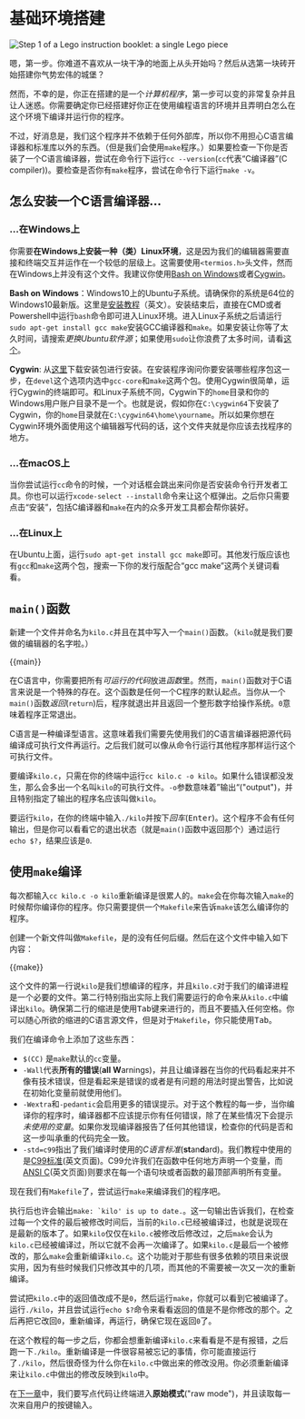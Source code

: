 # 基础环境搭建

![Step 1 of a Lego instruction booklet: a single Lego piece](i/lego-step-one.png)

嗯，第一步。你难道不喜欢从一块干净的地面上从头开始吗？然后从选第一块砖开始搭建你气势宏伟的城堡？

然而，不幸的是，你正在搭建的是一个*计算机程序*，第一步可以变的非常复杂并且让人迷惑。你需要确定你已经搭建好你正在使用编程语言的环境并且弄明白怎么在这个环境下编译并运行你的程序。

不过，好消息是，我们这个程序并不依赖于任何外部库，所以你不用担心C语言编译器和标准库以外的东西。（但是我们会使用`make`程序。）如果要检查一下你是否装了一个C语言编译器，尝试在命令行下运行`cc --version`(`cc`代表“C编译器”(C compiler))。要检查是否你有`make`程序，尝试在命令行下运行`make -v`。

## 怎么安装一个C语言编译器...

### ...在Windows上

你需要**在Windows上安装一种（类）Linux环境**，这是因为我们的编辑器需要直接和终端交互并运作在一个较低的层级上。这需要使用`<termios.h>`头文件，然而在Windows上并没有这个文件。我建议你使用[Bash on Windows](https://msdn.microsoft.com/zh-cn/commandline/wsl/about)或者[Cygwin](https://www.cygwin.com/)。

**Bash on Windows**：Windows10上的Ubuntu子系统。请确保你的系统是64位的Windows10最新版。这里是[安装教程](https://msdn.microsoft.com/zh-cn/commandline/wsl/install_guide)（英文）。安装结束后，直接在CMD或者Powershell中运行`bash`命令即可进入Linux环境。进入Linux子系统之后请运行`sudo apt-get install gcc make`安装GCC编译器和`make`。如果安装让你等了太久时间，请搜索*更换Ubuntu软件源*；如果使用`sudo`让你浪费了太多时间，请看[这个](https://superuser.com/questions/1108197)。

**Cygwin**: 从[这里](https://cygwin.com/install.html)下载安装包进行安装。在安装程序询问你要安装哪些程序包这一步，在`devel`这个选项内选中`gcc-core`和`make`这两个包。使用Cygwin很简单，运行Cygwin的终端即可。和Linux子系统不同，Cygwin下的`home`目录和你的Windows用户账户目录不是一个。也就是说，假如你在`C:\cygwin64`下安装了Cygwin，你的`home`目录就在`C:\cygwin64\home\yourname`。所以如果你想在Cygwin环境外面使用这个编辑器写代码的话，这个文件夹就是你应该去找程序的地方。

### ...在macOS上

当你尝试运行`cc`命令的时候，一个对话框会跳出来问你是否安装命令行开发者工具。你也可以运行`xcode-select --install`命令来让这个框弹出。之后你只需要点击“安装”，包括C编译器和`make`在内的众多开发工具都会帮你装好。

### ...在Linux上

在Ubuntu上面，运行`sudo apt-get install gcc make`即可。其他发行版应该也有`gcc`和`make`这两个包，搜索一下你的发行版配合“gcc make”这两个关键词看看。

## `main()`函数

新建一个文件并命名为`kilo.c`并且在其中写入一个`main()`函数。（`kilo`就是我们要做的编辑器的名字啦。）

{{main}}

在C语言中，你需要把所有*可运行的代码*放进*函数*里。然而，`main()`函数对于C语言来说是一个特殊的存在。这个函数是任何一个C程序的默认起点。当你从一个`main()`函数*返回*(`return`)后，程序就退出并且返回一个整形数字给操作系统。`0`意味着程序正常退出。

C语言是一种编译型语言。这意味着我们需要先使用我们的C语言编译器把源代码编译成可执行文件再运行。之后我们就可以像从命令行运行其他程序那样运行这个可执行文件。

要编译`kilo.c`，只需在你的终端中运行`cc kilo.c -o kilo`。如果什么错误都没发生，那么会多出一个名叫`kilo`的可执行文件。`-o`参数意味着”输出“("output")，并且特别指定了输出的程序名应该叫做`kilo`。

要运行`kilo`，在你的终端中输入`./kilo`并按下*回车*(<kbd>Enter</kbd>)。这个程序不会有任何输出，但是你可以看看它的退出状态（就是`main()`函数中返回那个）通过运行`echo $?`，结果应该是`0`.

## 使用`make`编译

每次都输入`cc kilo.c -o kilo`重新编译是很累人的。`make`会在你每次输入`make`的时候帮你编译你的程序。你只需要提供一个`Makefile`来告诉`make`该怎么编译你的程序。

创建一个新文件叫做`Makefile`，是的没有任何后缀。然后在这个文件中输入如下内容：

{{make}}

这个文件的第一行说`kilo`是我们想编译的程序，并且`kilo.c`对于我们的编译进程是一个必要的文件。第二行特别指出实际上我们需要运行的命令来从`kilo.c`中编译出`kilo`。确保第二行的缩进是使用<kbd>Tab</kbd>键来进行的，而且不要插入任何空格。你可以随心所欲的缩进的C语言源文件，但是对于`Makefile`，你只能使用<kbd>Tab</kbd>。

我们在编译命令上添加了这些东西：
* `$(CC)` 是`make`默认的`cc`变量。
* `-Wall`代表**所有的错误**(**all** **W**arnings)，并且让编译器在当你的代码看起来并不像有技术错误，但是看起来是错误的或者是有问题的用法时提出警告，比如说在初始化变量前就使用他们。
* `-Wextra`和`-pedantic`会启用更多的错误提示。对于这个教程的每一步，当你编译你的程序时，编译器都不应该提示你有任何错误，除了在某些情况下会提示*未使用的变量*。如果你发现编译器报告了任何其他错误，检查你的代码是否和这一步叫承重的代码完全一致。
* `-std=c99`指出了我们编译时使用的*C语言标准*(**st**an**d**ard)。我们教程中使用的是[C99标准](https://en.wikipedia.org/wiki/C99)(英文页面)。C99允许我们在函数中任何地方声明一个变量，而[ANSI C](https://en.wikipedia.org/wiki/ANSI_C)(英文页面)则要求在每一个语句块或者函数的最顶部声明所有变量。

现在我们有`Makefile`了，尝试运行`make`来编译我们的程序吧。

执行后也许会输出``make: `kilo' is up to date.``。这一句输出告诉我们，在检查过每一个文件的最后被修改时间后，当前的`kilo.c`已经被编译过，也就是说现在是最新的版本了。如果`kilo`仅仅在`kilo.c`被修改后修改过，之后`make`会认为`kilo.c`已经被编译过，所以它就不会再一次编译了。如果`kilo.c`是最后一个被修改的，那么`make`会重新编译`kilo.c`。这个功能对于那些有很多依赖的项目来说很实用，因为有些时候我们只修改其中的几项，而其他的不需要被一次又一次的重新编译。

尝试把`kilo.c`中的返回值改成不是`0`，然后运行`make`，你就可以看到它被编译了。运行`./kilo`，并且尝试运行`echo $?`命令来看看返回的值是不是你修改的那个。之后再把它改回`0`，重新编译，再运行，确保它现在返回`0`了。

在这个教程的每一步之后，你都会想重新编译`kilo.c`来看看是不是有报错，之后跑一下`./kilo`。重新编译是一件很容易被忘记的事情，你可能直接运行了`./kilo`，然后很奇怪为什么你在`kilo.c`中做出来的修改没用。你必须重新编译来让`kilo.c`中做出的修改反映到`kilo`中。

在[下一章](02.enteringRawMode.html)中，我们要写点代码让终端进入**原始模式**("raw mode")，并且读取每一次来自用户的按键输入。